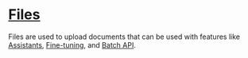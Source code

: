 # [Files](/docs/api-reference/files)
Files are used to upload documents that can be used with features like
        [Assistants](/docs/api-reference/assistants),
        [Fine-tuning](/docs/api-reference/fine-tuning), and
        [Batch API](/docs/guides/batch). 
